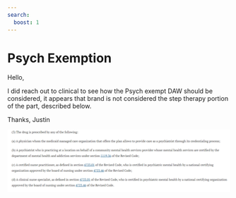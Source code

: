 ```yaml
---
search:
  boost: 1
---
```


# Psych Exemption

Hello,

I did reach out to clinical to see how the Psych exempt DAW should be considered, it appears that brand is not considered the step therapy portion of the part, described below.

Thanks,
Justin

![Alt text](psych_exemption_1.png)
